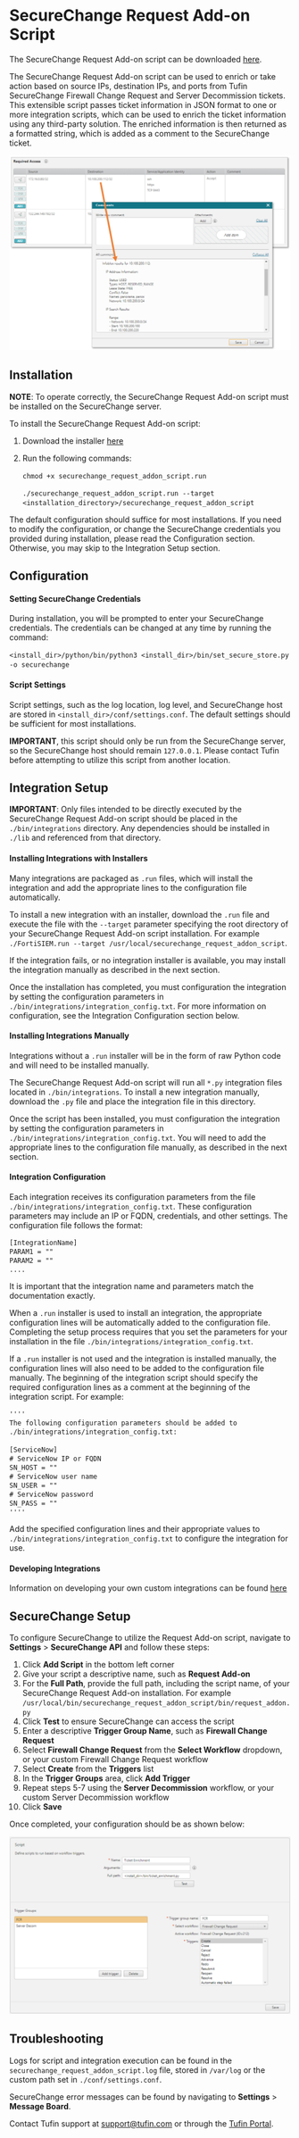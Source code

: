 # SecureChange Request Add-on Script

The SecureChange Request Add-on script can be downloaded [here](https://www.dropbox.com/s/71jb3zbrns7zdhs/securechange_request_addon_script.run?dl=1).

The SecureChange Request Add-on script can be used to enrich or take action based on source IPs, destination IPs, and ports from Tufin SecureChange Firewall Change Request and Server Decommission tickets.  This extensible script passes ticket information in JSON format to one or more integration scripts, which can be used to enrich the ticket information using any third-party solution.  The enriched information is then returned as a formatted string, which is added as a comment to the SecureChange ticket.

![Infoblox Example](https://raw.githubusercontent.com/jtmoran/SecureChange-Request-Addon-Script/master/Screenshots/Example%20Results.PNG?raw=true)

## Installation

**NOTE**: To operate correctly, the SecureChange Request Add-on script must be installed on the SecureChange server.

To install the SecureChange Request Add-on script:

1. Download the installer [here](https://www.dropbox.com/s/71jb3zbrns7zdhs/securechange_request_addon_script.run?dl=1)
2. Run the following commands:

    `chmod +x securechange_request_addon_script.run`
    
    `./securechange_request_addon_script.run --target <installation_directory>/securechange_request_addon_script`

The default configuration should suffice for most installations.  If you need to modify the configuration, or change the SecureChange credentials you provided during installation, please read the Configuration section.  Otherwise, you may skip to the Integration Setup section.

## Configuration

#### Setting SecureChange Credentials
During  installation, you will be prompted to enter your SecureChange credentials.  The credentials can be changed at any time by running the command:

`<install_dir>/python/bin/python3 <install_dir>/bin/set_secure_store.py -o securechange`

#### Script Settings

Script settings, such as the log location, log level, and SecureChange host are stored in `<install_dir>/conf/settings.conf`.  The default settings should be sufficient for most installations.

**IMPORTANT**, this script should only be run from the SecureChange server, so the SecureChange host should remain `127.0.0.1`.  Please contact Tufin before attempting to utilize this script from another location.

## Integration Setup

**IMPORTANT**: Only files intended to be directly executed by the SecureChange Request Add-on script should be placed in the `./bin/integrations` directory. Any dependencies should be installed in `./lib` and referenced from that directory.  

#### Installing Integrations with Installers

Many integrations are packaged as `.run` files, which will install the integration and add the appropriate lines to the configuration file automatically.

To install a new integration with an installer, download the `.run` file and execute the file with the `--target` parameter specifying the root directory of your SecureChange Request Add-on script installation.  For example `./FortiSIEM.run --target /usr/local/securechange_request_addon_script`.

If the integration fails, or no integration installer is available, you may install the integration manually as described in the next section.

Once the installation has completed, you must configuration the integration by setting the configuration parameters in `./bin/integrations/integration_config.txt`.  For more information on configuration, see the Integration Configuration section below.

#### Installing Integrations Manually

Integrations without a `.run` installer will be in the form of raw Python code and will need to be installed manually.  

The SecureChange Request Add-on script will run all `*.py` integration files located in `./bin/integrations`.  To install a new integration manually, download the `.py` file and place the integration file in this directory.  

Once the script has been installed, you must configuration the integration by setting the configuration parameters in `./bin/integrations/integration_config.txt`.  You will need to add the appropriate lines to the configuration file manually, as described in the next section.

#### Integration Configuration

Each integration receives its configuration parameters from the file `./bin/integrations/integration_config.txt`.  These configuration parameters may include an IP or FQDN, credentials, and other settings.  The configuration file follows the format:

    [IntegrationName]
    PARAM1 = ""
    PARAM2 = ""
    ....

It is important that the integration name and parameters match the documentation exactly.

When a `.run` installer is used to install an integration, the appropriate configuration lines will be automatically added to the configuration file.  Completing the setup process requires that you set the parameters for your installation in the file `./bin/integrations/integration_config.txt`.

If a `.run` installer is not used and the integration is installed manually, the configuration lines will also need to be added to the configuration file manually.  The beginning of the integration script should specify the required configuration lines as a comment at the beginning of the integration script.  For example:

    ''''
    The following configuration parameters should be added to ./bin/integrations/integration_config.txt:

    [ServiceNow]
    # ServiceNow IP or FQDN
    SN_HOST = ""
    # ServiceNow user name
    SN_USER = ""
    # ServiceNow password
    SN_PASS = ""
    ''''

Add the specified configuration lines and their appropriate values to `./bin/integrations/integration_config.txt` to configure the integration for use.

#### Developing Integrations

Information on developing your own custom integrations can be found [here](https://github.com/jtmoran/SecureChange-Request-Addon-Script/blob/master/Developing%20Integrations.md)

## SecureChange Setup

To configure SecureChange to utilize the Request Add-on script, navigate to **Settings** > **SecureChange API** and follow these steps:

1. Click **Add Script** in the bottom left corner
2. Give your script a descriptive name, such as **Request Add-on**
3. For the **Full Path**, provide the full path, including the script name, of your SecureChange Request Add-on installation.  For example `/usr/local/bin/securechange_request_addon_script/bin/request_addon.py`
4. Click **Test** to ensure SecureChange can access the script
5. Enter a descriptive **Trigger Group Name**, such as **Firewall Change Request**
6. Select **Firewall Change Request** from the **Select Workflow** dropdown, or your custom Firewall Change Request workflow
7. Select **Create** from the **Triggers** list
8. In the **Trigger Groups** area, click **Add Trigger**
9. Repeat steps 5-7 using the **Server Decommission** workflow, or your custom Server Decommission workflow
10. Click **Save**

Once completed, your configuration should be as shown below:

![SecureChange Setup](https://raw.githubusercontent.com/jtmoran/SecureChange-Request-Addon-Script/master/Screenshots/SecureChange%20Setup.PNG?raw=true)

## Troubleshooting

Logs for script and integration execution can be found in the `securechange_request_addon_script.log` file, stored in `/var/log` or the custom path set in `./conf/settings.conf`.

SecureChange error messages can be found by navigating to **Settings** > **Message Board**.

Contact Tufin support at <support@tufin.com> or through the [Tufin Portal](https://portal.tufin.com/).

